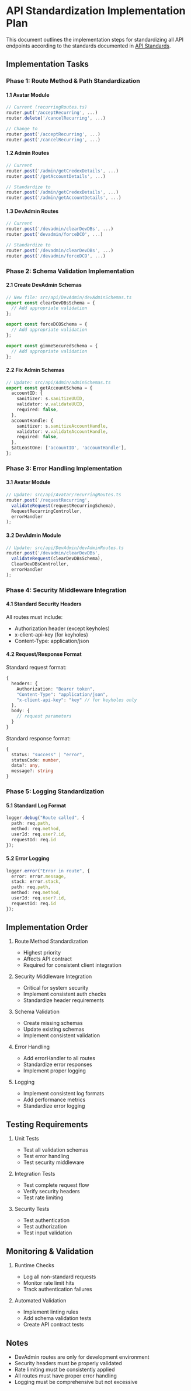 # API Standardization Implementation Plan

This document outlines the implementation steps for standardizing all API endpoints according to the standards documented in [API Standards](../../docs/develop/developerAPI/api_standards.html).

## Implementation Tasks

### Phase 1: Route Method & Path Standardization

#### 1.1 Avatar Module
```typescript
// Current (recurringRoutes.ts)
router.put('/acceptRecurring', ...)
router.delete('/cancelRecurring', ...)

// Change to
router.post('/acceptRecurring', ...)
router.post('/cancelRecurring', ...)
```

#### 1.2 Admin Routes
```typescript
// Current
router.post('/admin/getCredexDetails', ...)
router.post('/getAccountDetails', ...)

// Standardize to
router.post('/admin/getCredexDetails', ...)
router.post('/admin/getAccountDetails', ...)
```

#### 1.3 DevAdmin Routes
```typescript
// Current
router.post('/devadmin/clearDevDBs', ...)
router.post('devadmin/forceDCO', ...)

// Standardize to
router.post('/devadmin/clearDevDBs', ...)
router.post('/devadmin/forceDCO', ...)
```

### Phase 2: Schema Validation Implementation

#### 2.1 Create DevAdmin Schemas
```typescript
// New file: src/api/DevAdmin/devAdminSchemas.ts
export const clearDevDBsSchema = {
  // Add appropriate validation
};

export const forceDCOSchema = {
  // Add appropriate validation
};

export const gimmeSecuredSchema = {
  // Add appropriate validation
};
```

#### 2.2 Fix Admin Schemas
```typescript
// Update: src/api/Admin/adminSchemas.ts
export const getAccountSchema = {
  accountID: {
    sanitizer: s.sanitizeUUID,
    validator: v.validateUUID,
    required: false,
  },
  accountHandle: {
    sanitizer: s.sanitizeAccountHandle,
    validator: v.validateAccountHandle,
    required: false,
  },
  $atLeastOne: ['accountID', 'accountHandle'],
};
```

### Phase 3: Error Handling Implementation

#### 3.1 Avatar Module
```typescript
// Update: src/api/Avatar/recurringRoutes.ts
router.post('/requestRecurring',
  validateRequest(requestRecurringSchema),
  RequestRecurringController,
  errorHandler
);
```

#### 3.2 DevAdmin Module
```typescript
// Update: src/api/DevAdmin/devAdminRoutes.ts
router.post('/devadmin/clearDevDBs',
  validateRequest(clearDevDBsSchema),
  ClearDevDBsController,
  errorHandler
);
```

### Phase 4: Security Middleware Integration

#### 4.1 Standard Security Headers
All routes must include:
- Authorization header (except keyholes)
- x-client-api-key (for keyholes)
- Content-Type: application/json

#### 4.2 Request/Response Format
Standard request format:
```typescript
{
  headers: {
    Authorization: "Bearer token",
    "Content-Type": "application/json",
    "x-client-api-key": "key" // for keyholes only
  },
  body: {
    // request parameters
  }
}
```

Standard response format:
```typescript
{
  status: "success" | "error",
  statusCode: number,
  data?: any,
  message?: string
}
```

### Phase 5: Logging Standardization

#### 5.1 Standard Log Format
```typescript
logger.debug("Route called", {
  path: req.path,
  method: req.method,
  userId: req.user?.id,
  requestId: req.id
});
```

#### 5.2 Error Logging
```typescript
logger.error("Error in route", {
  error: error.message,
  stack: error.stack,
  path: req.path,
  method: req.method,
  userId: req.user?.id,
  requestId: req.id
});
```

## Implementation Order

1. Route Method Standardization
   - Highest priority
   - Affects API contract
   - Required for consistent client integration

2. Security Middleware Integration
   - Critical for system security
   - Implement consistent auth checks
   - Standardize header requirements

3. Schema Validation
   - Create missing schemas
   - Update existing schemas
   - Implement consistent validation

4. Error Handling
   - Add errorHandler to all routes
   - Standardize error responses
   - Implement proper logging

5. Logging
   - Implement consistent log formats
   - Add performance metrics
   - Standardize error logging

## Testing Requirements

1. Unit Tests
   - Test all validation schemas
   - Test error handling
   - Test security middleware

2. Integration Tests
   - Test complete request flow
   - Verify security headers
   - Test rate limiting

3. Security Tests
   - Test authentication
   - Test authorization
   - Test input validation

## Monitoring & Validation

1. Runtime Checks
   - Log all non-standard requests
   - Monitor rate limit hits
   - Track authentication failures

2. Automated Validation
   - Implement linting rules
   - Add schema validation tests
   - Create API contract tests

## Notes

- DevAdmin routes are only for development environment
- Security headers must be properly validated
- Rate limiting must be consistently applied
- All routes must have proper error handling
- Logging must be comprehensive but not excessive
